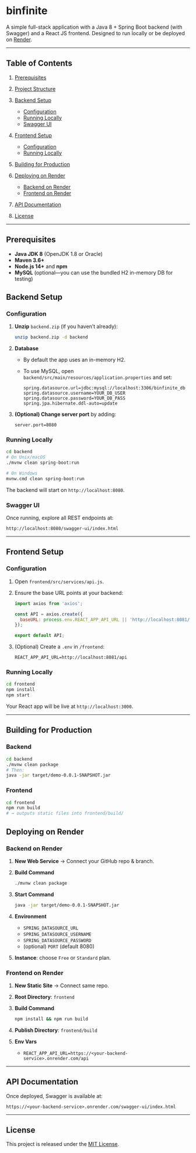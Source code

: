 # binfinite

A simple full-stack application with a Java 8 + Spring Boot backend (with Swagger) and a React JS frontend. Designed to run locally or be deployed on [Render](https://render.com).

---

## Table of Contents

1. [Prerequisites](#prerequisites)
2. [Project Structure](#project-structure)
3. [Backend Setup](#backend-setup)

   * [Configuration](#configuration)
   * [Running Locally](#running-locally)
   * [Swagger UI](#swagger-ui)
4. [Frontend Setup](#frontend-setup)

   * [Configuration](#configuration-1)
   * [Running Locally](#running-locally-1)
5. [Building for Production](#building-for-production)
6. [Deploying on Render](#deploying-on-render)

   * [Backend on Render](#backend-on-render)
   * [Frontend on Render](#frontend-on-render)
7. [API Documentation](#api-documentation)
8. [License](#license)

---

## Prerequisites
* **Java JDK 8** (OpenJDK 1.8 or Oracle)
* **Maven 3.6+**
* **Node.js 14+** and **npm**
* **MySQL** (optional—you can use the bundled H2 in-memory DB for testing)

## Backend Setup

### Configuration

1. **Unzip** `backend.zip` (if you haven’t already):

   ```bash
   unzip backend.zip -d backend
   ```
2. **Database**

   * By default the app uses an in-memory H2.
   * To use MySQL, open `backend/src/main/resources/application.properties` and set:

     ```properties
     spring.datasource.url=jdbc:mysql://localhost:3306/binfinite_db
     spring.datasource.username=YOUR_DB_USER
     spring.datasource.password=YOUR_DB_PASS
     spring.jpa.hibernate.ddl-auto=update
     ```
3. **(Optional) Change server port** by adding:

   ```properties
   server.port=8080
   ```

### Running Locally

```bash
cd backend
# On Unix/macOS
./mvnw clean spring-boot:run

# On Windows
mvnw.cmd clean spring-boot:run
```

The backend will start on `http://localhost:8080`.

### Swagger UI

Once running, explore all REST endpoints at:

```
http://localhost:8080/swagger-ui/index.html
```

---

## Frontend Setup

### Configuration

1. Open `frontend/src/services/api.js`.

2. Ensure the base URL points at your backend:

   ```js
   import axios from 'axios';

   const API = axios.create({
     baseURL: process.env.REACT_APP_API_URL || 'http://localhost:8081/api'
   });

   export default API;
   ```

3. (Optional) Create a `.env` in `/frontend`:

   ```dotenv
   REACT_APP_API_URL=http://localhost:8081/api
   ```

### Running Locally

```bash
cd frontend
npm install
npm start
```

Your React app will be live at `http://localhost:3000`.

---

## Building for Production

### Backend

```bash
cd backend
./mvnw clean package
# Then:
java -jar target/demo-0.0.1-SNAPSHOT.jar
```

### Frontend

```bash
cd frontend
npm run build
# → outputs static files into frontend/build/
```


## Deploying on Render

### Backend on Render

1. **New Web Service** → Connect your GitHub repo & branch.
2. **Build Command**

   ```bash
   ./mvnw clean package
   ```
3. **Start Command**

   ```bash
   java -jar target/demo-0.0.1-SNAPSHOT.jar
   ```
4. **Environment**

   * `SPRING_DATASOURCE_URL`
   * `SPRING_DATASOURCE_USERNAME`
   * `SPRING_DATASOURCE_PASSWORD`
   * (optional) `PORT` (default 8080)
5. **Instance**: choose `Free` or `Standard` plan.

### Frontend on Render

1. **New Static Site** → Connect same repo.
2. **Root Directory**: `frontend`
3. **Build Command**

   ```bash
   npm install && npm run build
   ```
4. **Publish Directory**: `frontend/build`
5. **Env Vars**

   * `REACT_APP_API_URL=https://<your-backend-service>.onrender.com/api`

---

## API Documentation

Once deployed, Swagger is available at:

```
https://<your-backend-service>.onrender.com/swagger-ui/index.html
```

---

## License

This project is released under the [MIT License](LICENSE.md).
